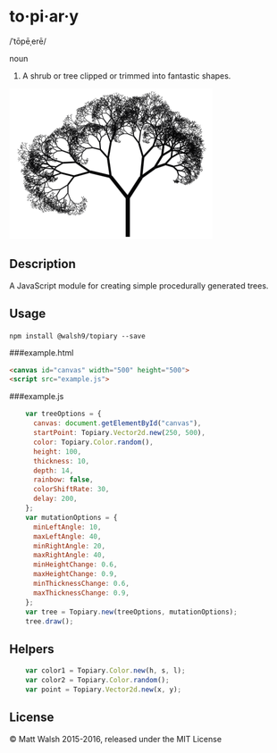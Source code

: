# to·pi·ar·y
/ˈtōpēˌerē/ 

noun

1. A shrub or tree clipped or trimmed into fantastic shapes.

![A Tree](docs/screenshot.png)

## Description

A JavaScript module for creating simple procedurally generated trees.

## Usage

`npm install @walsh9/topiary --save`

###example.html

```html
<canvas id="canvas" width="500" height="500">
<script src="example.js">
```

###example.js

```javascript
    var treeOptions = {
      canvas: document.getElementById("canvas"),
      startPoint: Topiary.Vector2d.new(250, 500),
      color: Topiary.Color.random(),
      height: 100,
      thickness: 10,
      depth: 14,
      rainbow: false,
      colorShiftRate: 30,
      delay: 200,
    };
    var mutationOptions = {
      minLeftAngle: 10,
      maxLeftAngle: 40,
      minRightAngle: 20,
      maxRightAngle: 40,
      minHeightChange: 0.6,
      maxHeightChange: 0.9,
      minThicknessChange: 0.6,
      maxThicknessChange: 0.9,
    };
    var tree = Topiary.new(treeOptions, mutationOptions);
    tree.draw();
```
## Helpers

```javascript
    var color1 = Topiary.Color.new(h, s, l);
    var color2 = Topiary.Color.random();
    var point = Topiary.Vector2d.new(x, y);
```

## License

© Matt Walsh 2015-2016, released under the MIT License